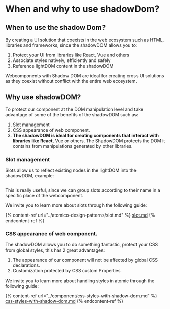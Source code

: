 # When and why to use shadowDom?

## When to use the shadow Dom?

By creating a UI solution that coexists in the web ecosystem such as HTML, libraries and frameworks, since the shadowDOM allows you to:

1. Protect your UI from libraries like React, Vue and others
2. Associate styles natively, efficiently and safely
3. Reference lightDOM content in the shadowDOM

Webcomponents with Shadow DOM are ideal for creating cross UI solutions as they coexist without conflict with the entire web ecosystem.

## Why use shadowDOM?

To protect our component at the DOM manipulation level and take advantage of some of the benefits of the shadowDOM such as:

1. Slot management
2. CSS appearance of web component.
3. **The shadowDOM is ideal for creating components that interact with libraries like React**, Vue or others. The ShadowDOM protects the DOM it contains from manipulations generated by other libraries.

### Slot management

Slots allow us to reflect existing nodes in the lightDOM into the shadowDOM, example:

<figure><img src="../../.gitbook/assets/web_1366_7.png" alt=""><figcaption></figcaption></figure>

This is really useful, since we can group slots according to their name in a specific place of the webcomponent.

We invite you to learn more about slots through the following guide:

{% content-ref url="../atomico-design-patterns/slot.md" %}
[slot.md](../atomico-design-patterns/slot.md)
{% endcontent-ref %}

### CSS appearance of web component.

The shadowDOM allows you to do something fantastic, protect your CSS from global styles, this has 2 great advantages:

1. The appearance of our component will not be affected by global CSS declarations.
2. Customization protected by CSS custom Properties

We invite you to learn more about handling styles in atomic through the following guide:



{% content-ref url="../component/css-styles-with-shadow-dom.md" %}
[css-styles-with-shadow-dom.md](../component/css-styles-with-shadow-dom.md)
{% endcontent-ref %}

